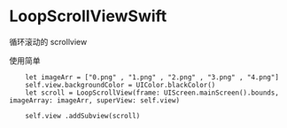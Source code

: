 # LoopScrollViewSwift
循环滚动的 scrollview


使用简单

        let imageArr = ["0.png" , "1.png" , "2.png" , "3.png" , "4.png"]
        self.view.backgroundColor = UIColor.blackColor()
        let scroll = LoopScrollView(frame: UIScreen.mainScreen().bounds, imageArray: imageArr, superView: self.view)
    
        self.view .addSubview(scroll)
